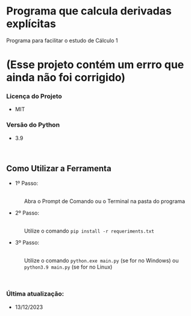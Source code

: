 <div>
  <h1>Programa que calcula derivadas explícitas</h1>
  <p>Programa para facilitar o estudo de Cálculo 1</p>
  <h1>(Esse projeto contém um errro que ainda não foi corrigido)</h1>
</div>
<div>
  <h3>Licença do Projeto</h3>
  <ul>
    <li>MIT</li>
  </ul>
</div>
<!--<div>
  <h2>Versões dos Módulos Utilizados</h2>
  <ul>
    <li>Sympy == 1.12</li>
    <li>Matplotlib == 3.7</li>
  </ul>
</div>-->
<div>
  <h3>Versão do Python</h3>
  <ul>
    <li>3.9</li>
  </ul>
</div>
<br>
<div>
  <h2>Como Utilizar a Ferramenta</h2>
  <ul>
    <li>1º Passo:</li>
    <br>
    <ul>
      <p>Abra o Prompt de Comando ou o Terminal na pasta do programa</p>
    </ul>
    <li>2º Passo:</li>
    <br>
    <ul>
      <p>Utilize o comando <code>pip install -r requeriments.txt</code></p>
    </ul>
    <li>3º Passo:</li>
    <br>
    <ul>
      <p>Utilize o comando <code>python.exe main.py</code> (se for no Windows) ou <code>python3.9 main.py</code> (se for no Linux)</p>
    </ul>
  </ul>
</div>

<br>
<div>
  <h3>Última atualização:</h3>
  <ul>
    <li>13/12/2023</li>
  </ul>
</div>
